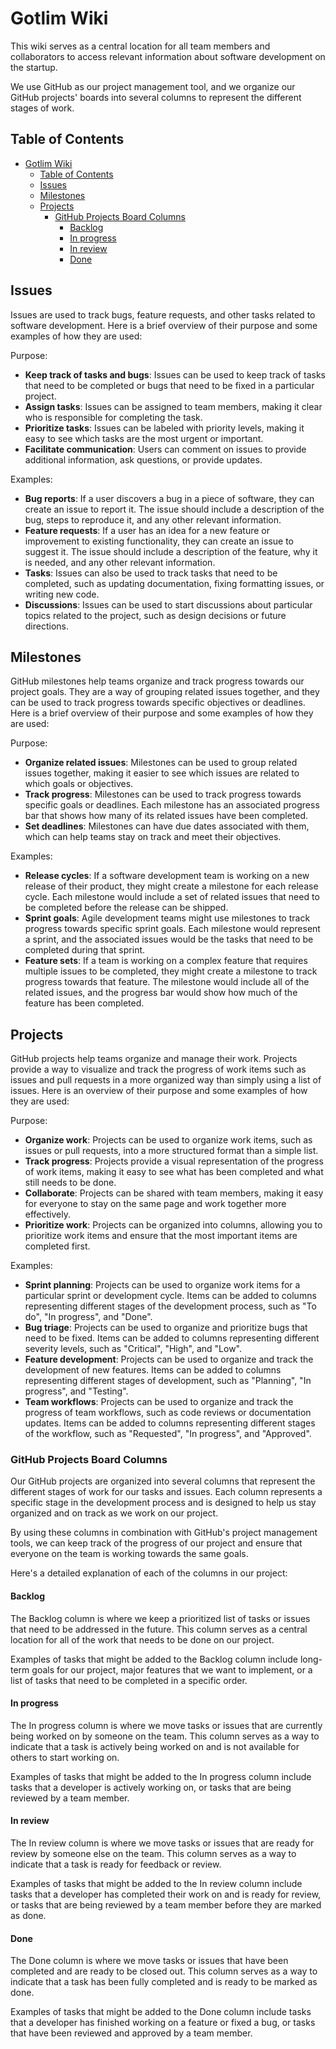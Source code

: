 # Gotlim Wiki

This wiki serves as a central location for all team members and collaborators to access relevant information about software development on the startup.

We use GitHub as our project management tool, and we organize our GitHub projects' boards into several columns to represent the different stages of work.

## Table of Contents

- [Gotlim Wiki](#gotlim-wiki)
  - [Table of Contents](#table-of-contents)
  - [Issues](#issues)
  - [Milestones](#milestones)
  - [Projects](#projects)
    - [GitHub Projects Board Columns](#github-projects-board-columns)
      - [Backlog](#backlog)
      - [In progress](#in-progress)
      - [In review](#in-review)
      - [Done](#done)

## Issues

Issues are used to track bugs, feature requests, and other tasks related to software development. Here is a brief overview of their purpose and some examples of how they are used:

Purpose:

- **Keep track of tasks and bugs**: Issues can be used to keep track of tasks that need to be completed or bugs that need to be fixed in a particular project.
- **Assign tasks**: Issues can be assigned to team members, making it clear who is responsible for completing the task.
- **Prioritize tasks**: Issues can be labeled with priority levels, making it easy to see which tasks are the most urgent or important.
- **Facilitate communication**: Users can comment on issues to provide additional information, ask questions, or provide updates.

Examples:

- **Bug reports**: If a user discovers a bug in a piece of software, they can create an issue to report it. The issue should include a description of the bug, steps to reproduce it, and any other relevant information.
- **Feature requests**: If a user has an idea for a new feature or improvement to existing functionality, they can create an issue to suggest it. The issue should include a description of the feature, why it is needed, and any other relevant information.
- **Tasks**: Issues can also be used to track tasks that need to be completed, such as updating documentation, fixing formatting issues, or writing new code.
- **Discussions**: Issues can be used to start discussions about particular topics related to the project, such as design decisions or future directions.

## Milestones

GitHub milestones help teams organize and track progress towards our project goals. They are a way of grouping related issues together, and they can be used to track progress towards specific objectives or deadlines. Here is a brief overview of their purpose and some examples of how they are used:

Purpose:

- **Organize related issues**: Milestones can be used to group related issues together, making it easier to see which issues are related to which goals or objectives.
- **Track progress**: Milestones can be used to track progress towards specific goals or deadlines. Each milestone has an associated progress bar that shows how many of its related issues have been completed.
- **Set deadlines**: Milestones can have due dates associated with them, which can help teams stay on track and meet their objectives.

Examples:

- **Release cycles**: If a software development team is working on a new release of their product, they might create a milestone for each release cycle. Each milestone would include a set of related issues that need to be completed before the release can be shipped.
- **Sprint goals**: Agile development teams might use milestones to track progress towards specific sprint goals. Each milestone would represent a sprint, and the associated issues would be the tasks that need to be completed during that sprint.
- **Feature sets**: If a team is working on a complex feature that requires multiple issues to be completed, they might create a milestone to track progress towards that feature. The milestone would include all of the related issues, and the progress bar would show how much of the feature has been completed.

## Projects

GitHub projects help teams organize and manage their work. Projects provide a way to visualize and track the progress of work items such as issues and pull requests in a more organized way than simply using a list of issues. Here is an overview of their purpose and some examples of how they are used:

Purpose:

- **Organize work**: Projects can be used to organize work items, such as issues or pull requests, into a more structured format than a simple list.
- **Track progress**: Projects provide a visual representation of the progress of work items, making it easy to see what has been completed and what still needs to be done.
- **Collaborate**: Projects can be shared with team members, making it easy for everyone to stay on the same page and work together more effectively.
- **Prioritize work**: Projects can be organized into columns, allowing you to prioritize work items and ensure that the most important items are completed first.

Examples:

- **Sprint planning**: Projects can be used to organize work items for a particular sprint or development cycle. Items can be added to columns representing different stages of the development process, such as "To do", "In progress", and "Done".
- **Bug triage**: Projects can be used to organize and prioritize bugs that need to be fixed. Items can be added to columns representing different severity levels, such as "Critical", "High", and "Low".
- **Feature development**: Projects can be used to organize and track the development of new features. Items can be added to columns representing different stages of development, such as "Planning", "In progress", and "Testing".
- **Team workflows**: Projects can be used to organize and track the progress of team workflows, such as code reviews or documentation updates. Items can be added to columns representing different stages of the workflow, such as "Requested", "In progress", and "Approved".

### GitHub Projects Board Columns

Our GitHub projects are organized into several columns that represent the different stages of work for our tasks and issues. Each column represents a specific stage in the development process and is designed to help us stay organized and on track as we work on our project.

By using these columns in combination with GitHub's project management tools, we can keep track of the progress of our project and ensure that everyone on the team is working towards the same goals.

Here's a detailed explanation of each of the columns in our project:

#### Backlog

The Backlog column is where we keep a prioritized list of tasks or issues that need to be addressed in the future. This column serves as a central location for all of the work that needs to be done on our project.

Examples of tasks that might be added to the Backlog column include long-term goals for our project, major features that we want to implement, or a list of tasks that need to be completed in a specific order.

#### In progress

The In progress column is where we move tasks or issues that are currently being worked on by someone on the team. This column serves as a way to indicate that a task is actively being worked on and is not available for others to start working on.

Examples of tasks that might be added to the In progress column include tasks that a developer is actively working on, or tasks that are being reviewed by a team member.

#### In review

The In review column is where we move tasks or issues that are ready for review by someone else on the team. This column serves as a way to indicate that a task is ready for feedback or review.

Examples of tasks that might be added to the In review column include tasks that a developer has completed their work on and is ready for review, or tasks that are being reviewed by a team member before they are marked as done.

#### Done

The Done column is where we move tasks or issues that have been completed and are ready to be closed out. This column serves as a way to indicate that a task has been fully completed and is ready to be marked as done.

Examples of tasks that might be added to the Done column include tasks that a developer has finished working on a feature or fixed a bug, or tasks that have been reviewed and approved by a team member.

